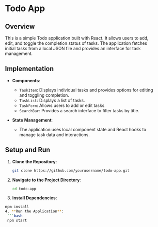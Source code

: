 # Todo App

## Overview

This is a simple Todo application built with React. It allows users to add, edit, and toggle the completion status of tasks. The application fetches initial tasks from a local JSON file and provides an interface for task management.

## Implementation

- **Components**:
  - `TaskItem`: Displays individual tasks and provides options for editing and toggling completion.
  - `TaskList`: Displays a list of tasks.
  - `TaskForm`: Allows users to add or edit tasks.
  - `SearchBar`: Provides a search interface to filter tasks by title.

- **State Management**:
  - The application uses local component state and React hooks to manage task data and interactions.

## Setup and Run

1. **Clone the Repository**:
   ```bash
   git clone https://github.com/yourusername/todo-app.git
2. **Navigate to the Project Directory**:
   ```bash
   cd todo-app
3. **Install Dependencies**:
  ```bash
  npm install
4. **Run the Application**:
   ```bash
   npm start
